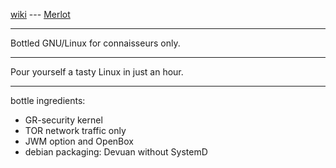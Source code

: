 [wiki](https://github.com/sigoa/Merlot/wiki) --- [Merlot](https://sigoa.github.io/Merlot/)

***

Bottled GNU/Linux for connaisseurs only.

***

Pour yourself a tasty Linux in just an hour.
***

bottle ingredients: 
 * GR-security kernel
 * TOR network traffic only
 * JWM option and OpenBox
 * debian packaging: Devuan without SystemD
